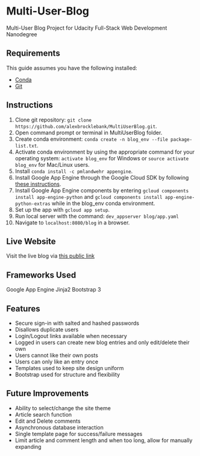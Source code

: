 # Multi-User-Blog
Multi-User Blog Project for Udacity Full-Stack Web Development Nanodegree

## Requirements
This guide assumes you have the following installed:
+ [Conda](https://conda.io/docs/user-guide/install/index.html)
+ [Git](https://git-scm.com/)


## Instructions
1. Clone git repository: `git clone https://github.com/alexbrocklebank/MultiUserBlog.git`.
2. Open command prompt or terminal in MultiUserBlog folder.
1. Create conda environment: `conda create -n blog_env --file package-list.txt`.
1. Activate conda environment by using the appropriate command for your operating system: `activate blog_env` for Windows or `source activate blog_env` for Mac/Linux users.
2. Install `conda install -c pmlandwehr appengine`.
1. Install Google App Engine through the Google Cloud SDK by following [these instructions](https://cloud.google.com/sdk/docs/).
1. Install Google App Engine components by entering `gcloud components install app-engine-python` and `gcloud components install app-engine-python-extras` while in the blog_env conda environment.
1. Set up the app with `gcloud app setup`.
1. Run local server with the command: `dev_appserver blog/app.yaml`
2. Navigate to `localhost:8080/blog` in a browser.


## Live Website
Visit the live blog via [this public link](https://helloworld-150803.appspot.com/blog)

## Frameworks Used
Google App Engine
Jinja2
Bootstrap 3

## Features
+ Secure sign-in with salted and hashed passwords
+ Disallows duplicate users
+ Login/Logout links available when necessary
+ Logged in users can create new blog entries and only edit/delete their own
+ Users cannot like their own posts
+ Users can only like an entry once
+ Templates used to keep site design uniform
+ Bootstrap used for structure and flexibility

## Future Improvements
+ Ability to select/change the site theme
+ Article search function
+ Edit and Delete comments
+ Asynchronous database interaction
+ Single template page for success/failure messages
+ Limit article and comment length and when too long, allow for manually expanding
